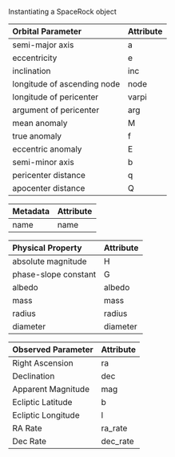 Instantiating a SpaceRock object



| Orbital Parameter                      | Attribute    |
|:---------------------------------------|:-------------|
| semi-major axis                        | a            |
| eccentricity                           | e            |
| inclination                            | inc          |
| longitude of ascending node            | node         |
| longitude of pericenter                | varpi        |
| argument of pericenter                 | arg          |
| mean anomaly                           | M            |
| true anomaly                           | f            |
| eccentric anomaly                      | E            |
| semi-minor axis                        | b            |
| pericenter distance                    | q            |
| apocenter distance                     | Q            |


| Metadata                               | Attribute    |
|:---------------------------------------|:-------------|
| name                                   | name         |



| Physical Property                      | Attribute  | 
|:---------------------------------------|:-----------|
| absolute magnitude                     | H          |
| phase-slope constant                   | G          |
| albedo                                 | albedo     |
| mass                                   | mass       |
| radius                                 | radius     |
| diameter                               | diameter   |



| Observed Parameter                    | Attribute   |
|:--------------------------------------|:------------|
| Right Ascension                       | ra          |
| Declination                           | dec         |
| Apparent Magnitude                    | mag         |
| Ecliptic Latitude                     | b           |
| Ecliptic Longitude                    | l           |
| RA Rate                               | ra_rate     |
| Dec Rate                              | dec_rate    |